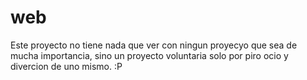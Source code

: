 # web
Este proyecto no tiene nada que ver con ningun proyecyo que sea de mucha importancia, sino un proyecto voluntaria solo por piro ocio y divercion de uno mismo. :P

